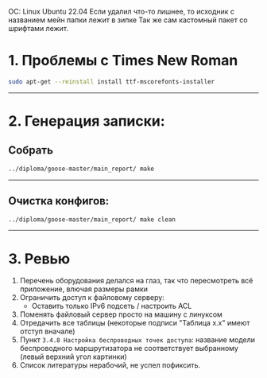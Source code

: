 OC: Linux Ubuntu 22.04
Если удалил что-то лишнее, то исходник с названием мейн папки лежит в зипке
Так же сам кастомный пакет со шрифтами лежит.
# 1. Проблемы с Times New Roman

```bash
sudo apt-get --reinstall install ttf-mscorefonts-installer
```
---

# 2. Генерация записки:

## Собрать
```bash
../diploma/goose-master/main_report/ make
```
---

## Очистка конфигов:
```bash
../diploma/goose-master/main_report/ make clean
```
---

# 3. Ревью

1. Перечень оборудования делался на глаз, так что пересмотреть всё приложение, влючая размеры рамки
2. Ограничить доступ к файловому серверу:
   - Оставить только IPv6 подсеть / настроить ACL 
3. Поменять файловый сервер просто на машину с линуксом
4. Отредачить все таблицы (некоторые подписи "Таблица х.х" имеют отступ вначале)
5. Пункт `3.4.8 Настройка беспроводных точек доступа`:
название модели беспроводного маршрутизатора не соответствует выбранному (левый верхний угол картинки)
6. Список литературы нерабочий, не успел пофиксить.
